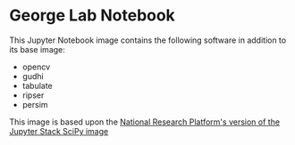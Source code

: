 # George Lab Notebook

This Jupyter Notebook image contains the following software in addition to its base image:
- opencv
- gudhi
- tabulate
- ripser
- persim 

This image is based upon the [National Research Platform's version of the Jupyter Stack SciPy image](https://gitlab.nrp-nautilus.io/prp/jupyter-stack/-/tree/prp/scipy-notebook)
